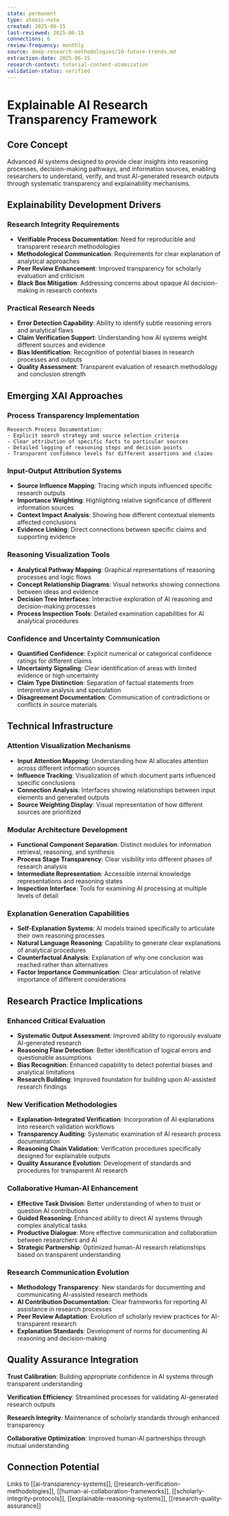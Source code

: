 ```yaml
---
state: permanent
type: atomic-note
created: 2025-06-15
last-reviewed: 2025-06-15
connections: 6
review-frequency: monthly
source: deep-research-methodologies/10-future-trends.md
extraction-date: 2025-06-15
research-context: tutorial-content-atomization
validation-status: verified
---
```


# Explainable AI Research Transparency Framework

## Core Concept

Advanced AI systems designed to provide clear insights into reasoning processes, decision-making pathways, and information sources, enabling researchers to understand, verify, and trust AI-generated research outputs through systematic transparency and explainability mechanisms.

## Explainability Development Drivers

### Research Integrity Requirements
- **Verifiable Process Documentation**: Need for reproducible and transparent research methodologies
- **Methodological Communication**: Requirements for clear explanation of analytical approaches
- **Peer Review Enhancement**: Improved transparency for scholarly evaluation and criticism
- **Black Box Mitigation**: Addressing concerns about opaque AI decision-making in research contexts

### Practical Research Needs
- **Error Detection Capability**: Ability to identify subtle reasoning errors and analytical flaws
- **Claim Verification Support**: Understanding how AI systems weight different sources and evidence
- **Bias Identification**: Recognition of potential biases in research processes and outputs
- **Quality Assessment**: Transparent evaluation of research methodology and conclusion strength

## Emerging XAI Approaches

### Process Transparency Implementation
```
Research Process Documentation:
- Explicit search strategy and source selection criteria
- Clear attribution of specific facts to particular sources
- Detailed logging of reasoning steps and decision points
- Transparent confidence levels for different assertions and claims
```

### Input-Output Attribution Systems
- **Source Influence Mapping**: Tracing which inputs influenced specific research outputs
- **Importance Weighting**: Highlighting relative significance of different information sources
- **Context Impact Analysis**: Showing how different contextual elements affected conclusions
- **Evidence Linking**: Direct connections between specific claims and supporting evidence

### Reasoning Visualization Tools
- **Analytical Pathway Mapping**: Graphical representations of reasoning processes and logic flows
- **Concept Relationship Diagrams**: Visual networks showing connections between ideas and evidence
- **Decision Tree Interfaces**: Interactive exploration of AI reasoning and decision-making processes
- **Process Inspection Tools**: Detailed examination capabilities for AI analytical procedures

### Confidence and Uncertainty Communication
- **Quantified Confidence**: Explicit numerical or categorical confidence ratings for different claims
- **Uncertainty Signaling**: Clear identification of areas with limited evidence or high uncertainty
- **Claim Type Distinction**: Separation of factual statements from interpretive analysis and speculation
- **Disagreement Documentation**: Communication of contradictions or conflicts in source materials

## Technical Infrastructure

### Attention Visualization Mechanisms
- **Input Attention Mapping**: Understanding how AI allocates attention across different information sources
- **Influence Tracking**: Visualization of which document parts influenced specific conclusions
- **Connection Analysis**: Interfaces showing relationships between input elements and generated outputs
- **Source Weighting Display**: Visual representation of how different sources are prioritized

### Modular Architecture Development
- **Functional Component Separation**: Distinct modules for information retrieval, reasoning, and synthesis
- **Process Stage Transparency**: Clear visibility into different phases of research analysis
- **Intermediate Representation**: Accessible internal knowledge representations and reasoning states
- **Inspection Interface**: Tools for examining AI processing at multiple levels of detail

### Explanation Generation Capabilities
- **Self-Explanation Systems**: AI models trained specifically to articulate their own reasoning processes
- **Natural Language Reasoning**: Capability to generate clear explanations of analytical procedures
- **Counterfactual Analysis**: Explanation of why one conclusion was reached rather than alternatives
- **Factor Importance Communication**: Clear articulation of relative importance of different considerations

## Research Practice Implications

### Enhanced Critical Evaluation
- **Systematic Output Assessment**: Improved ability to rigorously evaluate AI-generated research
- **Reasoning Flaw Detection**: Better identification of logical errors and questionable assumptions
- **Bias Recognition**: Enhanced capability to detect potential biases and analytical limitations
- **Research Building**: Improved foundation for building upon AI-assisted research findings

### New Verification Methodologies
- **Explanation-Integrated Verification**: Incorporation of AI explanations into research validation workflows
- **Transparency Auditing**: Systematic examination of AI research process documentation
- **Reasoning Chain Validation**: Verification procedures specifically designed for explainable outputs
- **Quality Assurance Evolution**: Development of standards and procedures for transparent AI research

### Collaborative Human-AI Enhancement
- **Effective Task Division**: Better understanding of when to trust or question AI contributions
- **Guided Reasoning**: Enhanced ability to direct AI systems through complex analytical tasks
- **Productive Dialogue**: More effective communication and collaboration between researchers and AI
- **Strategic Partnership**: Optimized human-AI research relationships based on transparent understanding

### Research Communication Evolution
- **Methodology Transparency**: New standards for documenting and communicating AI-assisted research methods
- **AI Contribution Documentation**: Clear frameworks for reporting AI assistance in research processes
- **Peer Review Adaptation**: Evolution of scholarly review practices for AI-transparent research
- **Explanation Standards**: Development of norms for documenting AI reasoning and decision-making

## Quality Assurance Integration

**Trust Calibration**: Building appropriate confidence in AI systems through transparent understanding

**Verification Efficiency**: Streamlined processes for validating AI-generated research outputs

**Research Integrity**: Maintenance of scholarly standards through enhanced transparency

**Collaborative Optimization**: Improved human-AI partnerships through mutual understanding

## Connection Potential

Links to [[ai-transparency-systems]], [[research-verification-methodologies]], [[human-ai-collaboration-frameworks]], [[scholarly-integrity-protocols]], [[explainable-reasoning-systems]], [[research-quality-assurance]]